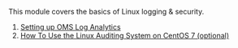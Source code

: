 This module covers the basics of Linux logging & security.

1. [Setting up OMS Log Analytics](setting-up-log-analytics.md)
2. [How To Use the Linux Auditing System on CentOS 7 (optional)](./how-to-use-the-linux-auditing-system-on-centos-7.md)

